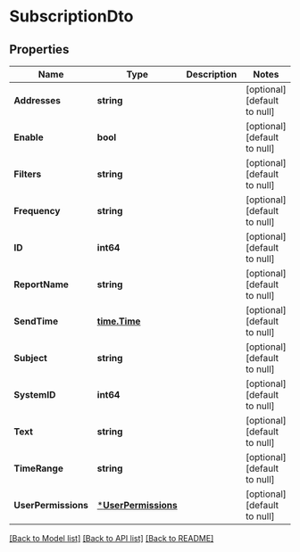# SubscriptionDto

## Properties
| Name                | Type                                       | Description | Notes                        |
| ------------------- | ------------------------------------------ | ----------- | ---------------------------- |
| **Addresses**       | **string**                                 |             | [optional] [default to null] |
| **Enable**          | **bool**                                   |             | [optional] [default to null] |
| **Filters**         | **string**                                 |             | [optional] [default to null] |
| **Frequency**       | **string**                                 |             | [optional] [default to null] |
| **ID**              | **int64**                                  |             | [optional] [default to null] |
| **ReportName**      | **string**                                 |             | [optional] [default to null] |
| **SendTime**        | [**time.Time**](time.Time.md)              |             | [optional] [default to null] |
| **Subject**         | **string**                                 |             | [optional] [default to null] |
| **SystemID**        | **int64**                                  |             | [optional] [default to null] |
| **Text**            | **string**                                 |             | [optional] [default to null] |
| **TimeRange**       | **string**                                 |             | [optional] [default to null] |
| **UserPermissions** | [***UserPermissions**](UserPermissions.md) |             | [optional] [default to null] |

[[Back to Model list]](../README.md#documentation-for-models) [[Back to API list]](../README.md#documentation-for-api-endpoints) [[Back to README]](../README.md)
